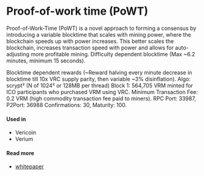 # Proof-of-work time \(PoWT\)

Proof-of-Work-Time \(PoWT\) is a novel approach to forming a consensus by introducing a variable blocktime that scales with mining power, where the blockchain speeds up with power increases. This better scales the blockchain, increases transaction speed with power and allows for auto-adjusting more profitable mining. Difficulty dependent blocktime \(Max ~6.2 minutes, minimum 15 seconds\).

Blocktime dependent rewards \(~Reward halving every minute decrease in blocktime till 10x VRC supply parity, then variable ~3% disinflation\). Algo: scrypt² \(N of 1024² or 128MB per thread\) Block 1: 564,705 VRM minted for ICO participants who purchased VRM using VRC. Minimum Transaction Fee: 0.2 VRM \(high commodity transaction fee paid to miners\). RPC Port: 33987, P2Port: 36988 Confirmations: 30, Maturity: 100.

#### Used in

* Vericoin
* Verium

#### Read more

* [whitepaper](https://wiki.vericoin.info)

